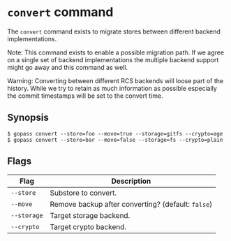 # `convert` command

The `convert` command exists to migrate stores between different backend
implementations.

Note: This command exists to enable a possible migration path. If we agree
on a single set of backend implementations the multiple backend support
might go away and this command as well.

Warning: Converting between different RCS backends will loose part of the history. While we try to retain as much information as possible especially the commit timestamps will be set to the convert time.

## Synopsis

```
$ gopass convert --store=foo --move=true --storage=gitfs --crypto=age
$ gopass convert --store=bar --move=false --storage=fs --crypto=plain
```

## Flags

Flag | Description
---- | -----------
`--store` | Substore to convert.
`--move` | Remove backup after converting? (default: `false`)
`--storage` | Target storage backend.
`--crypto` | Target crypto backend.
